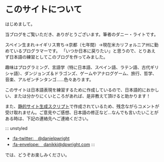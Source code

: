 # このサイトについて

はじめまして。

当ブログをご覧いただき、ありがとうございます。筆者のダニー・ライトです。

スペイン生まれ→イギリス育ち→京都（七年間）→現在米カリフォルニア州に勤めているプログラマーです。
「いつか日本に戻りたい」と思うので、とりあえず日本語の練習としてこのブログを作ってみました。

趣味はプログラミング、言語学（特に日本語、スペイン語、ラテン語、古代ギリシャ語）、ダンジョンズ＆ドラゴンズ、ゲームやアナログゲーム、旅行、哲学、音楽、アルゼンチンタンゴ……色々あります。

このサイトは日本語表現を練習するために作成しているので、日本語的におかしい、または分かりにくいところがあれば、是非教えて頂けると助かります！

また、[静的サイト生成スクリプト](/1)で作成されているため、残念ながらコメントが受け取れません。ご意見やご感想、日本語の修正など…なんでも言いたいことがある時は、下記の連絡先へご連絡ください。

::: unstyled
* [:fa-twitter:　@danielpwright](https://twitter.com/danielpwright)
* [:fa-envelope:　danikki@dpwright.com](mailto:danikki@dpwright.com)
:::

では、どうぞお楽しみください。
